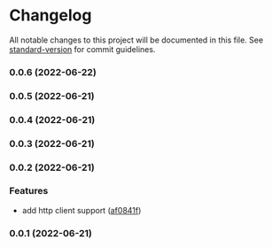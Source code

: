 # Changelog

All notable changes to this project will be documented in this file. See [standard-version](https://github.com/conventional-changelog/standard-version) for commit guidelines.

### 0.0.6 (2022-06-22)

### 0.0.5 (2022-06-21)

### 0.0.4 (2022-06-21)

### 0.0.3 (2022-06-21)

### 0.0.2 (2022-06-21)


### Features

* add http client support ([af0841f](https://github.com/Kikobeats/doh-resolver/commit/af0841f5d7536dd661f619da137a9e0df32d6048))

### 0.0.1 (2022-06-21)
